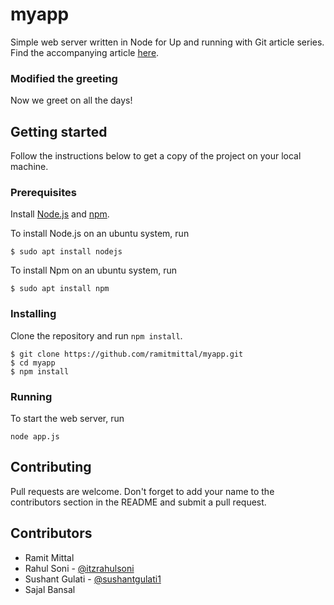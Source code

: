 # myapp
Simple web server written in Node for Up and running with Git article series. Find the accompanying article [here](https://www.attosol.com/getting-started-with-git-part-1/).

### Modified the greeting
Now we greet on all the days!


## Getting started
Follow the instructions below to get a copy of the project on your local machine.  
### Prerequisites   
Install [Node.js]() and [npm](https://www.npmjs.com/get-npm).

To install Node.js on an ubuntu system, run  
```
$ sudo apt install nodejs
```

To install Npm on an ubuntu system, run  
```
$ sudo apt install npm
```

### Installing
Clone the repository and run `npm install`.  
```
$ git clone https://github.com/ramitmittal/myapp.git
$ cd myapp
$ npm install
```

### Running
To start the web server, run  
```
node app.js  
```


## Contributing
Pull requests are welcome. Don't forget to add your name to the contributors section in the README and submit a pull request. 


## Contributors
* Ramit Mittal
* Rahul Soni - [@itzrahulsoni](https://github.com/itzrahulsoni)
* Sushant Gulati - [@sushantgulati1](https://github.com/sushantgulati1)
* Sajal Bansal
